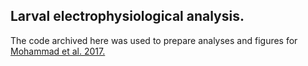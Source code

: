## Larval electrophysiological analysis.

The code archived here was used to prepare analyses and figures for [Mohammad et al. 2017.](http://www.nature.com/nmeth/journal/v14/n3/full/nmeth.4148.html)
